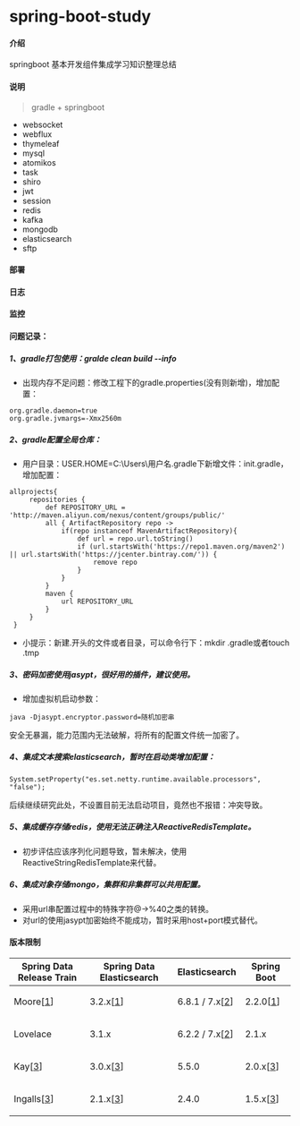# spring-boot-study

#### 介绍
springboot 基本开发组件集成学习知识整理总结

#### 说明
> gradle + springboot
- websocket
- webflux
- thymeleaf
- mysql
- atomikos
- task
- shiro
- jwt
- session
- redis
- kafka
- mongodb
- elasticsearch
- sftp

#### 部署

#### 日志

#### 监控

#### 问题记录：
##### 1、gradle打包使用：gralde clean build --info
- 出现内存不足问题：修改工程下的gradle.properties(没有则新增)，增加配置：
```
org.gradle.daemon=true
org.gradle.jvmargs=-Xmx2560m
```
#####  2、gradle配置全局仓库：
- 用户目录：USER.HOME=C:\Users\用户名\.gradle下新增文件：init.gradle，增加配置：
```
allprojects{
     repositories {
         def REPOSITORY_URL = 'http://maven.aliyun.com/nexus/content/groups/public/'
         all { ArtifactRepository repo ->
             if(repo instanceof MavenArtifactRepository){
                 def url = repo.url.toString()
                 if (url.startsWith('https://repo1.maven.org/maven2') || url.startsWith('https://jcenter.bintray.com/')) {
                     remove repo
                 }
             }
         }
         maven {
             url REPOSITORY_URL
         }
     }
 }
```
+ 小提示：新建.开头的文件或者目录，可以命令行下：mkdir .gradle或者touch .tmp
##### 3、密码加密使用jasypt，很好用的插件，建议使用。
- 增加虚拟机启动参数：
```
java -Djasypt.encryptor.password=随机加密串
```
安全无暴漏，能力范围内无法破解，将所有的配置文件统一加密了。
##### 4、集成文本搜索elasticsearch，暂时在启动类增加配置：
 ```
 System.setProperty("es.set.netty.runtime.available.processors", "false");
 ```
后续继续研究此处，不设置目前无法启动项目，竟然也不报错：冲突导致。
##### 5、集成缓存存储redis，使用无法正确注入ReactiveRedisTemplate。
- 初步评估应该序列化问题导致，暂未解决，使用ReactiveStringRedisTemplate来代替。
##### 6、集成对象存储mongo，集群和非集群可以共用配置。
- 采用url串配置过程中的特殊字符@->%40之类的转换。
-  对url的使用jasypt加密始终不能成功，暂时采用host+port模式替代。


#### 版本限制
<table>
    <thead>
        <tr>
            <th>Spring Data Release Train</th>
			<th>Spring Data Elasticsearch</th>
			<th>Elasticsearch</th>
			<th>Spring Boot</th>
		</tr>
	</thead>
	<tbody>
	    <tr>
	        <td>
			<p>Moore[<a href="https://docs.spring.io/spring-data/elasticsearch/docs/current/reference/html/#_footnotedef_1" rel="nofollow" id="_footnoteref_1">1</a>]</p>
			</td>
			<td>
			<p>3.2.x[<a href="https://docs.spring.io/spring-data/elasticsearch/docs/current/reference/html/#_footnotedef_1" rel="nofollow">1</a>]</p>
			</td>
			<td>
			<p>6.8.1 / 7.x[<a href="https://docs.spring.io/spring-data/elasticsearch/docs/current/reference/html/#_footnotedef_2" rel="nofollow" id="_footnoteref_2">2</a>]</p>
			</td>
			<td>
			<p>2.2.0[<a href="https://docs.spring.io/spring-data/elasticsearch/docs/current/reference/html/#_footnotedef_1" rel="nofollow">1</a>]</p>
			</td>
		</tr>
		<tr>
		    <td>
			<p>Lovelace</p>
			</td>
			<td>
			<p>3.1.x</p>
			</td>
			<td>
			<p>6.2.2 / 7.x[<a href="https://docs.spring.io/spring-data/elasticsearch/docs/current/reference/html/#_footnotedef_2" rel="nofollow">2</a>]</p>
			</td>
			<td>
			<p>2.1.x</p>
			</td>
		</tr>
		<tr>
		    <td>
			<p>Kay[<a href="https://docs.spring.io/spring-data/elasticsearch/docs/current/reference/html/#_footnotedef_3" rel="nofollow" id="_footnoteref_3">3</a>]</p>
			</td>
			<td>
			<p>3.0.x[<a href="https://docs.spring.io/spring-data/elasticsearch/docs/current/reference/html/#_footnotedef_3" rel="nofollow">3</a>]</p>
			</td>
			<td>
			<p>5.5.0</p>
			</td>
			<td>
			<p>2.0.x[<a href="https://docs.spring.io/spring-data/elasticsearch/docs/current/reference/html/#_footnotedef_3" rel="nofollow">3</a>]</p>
			</td>
		</tr>
		<tr>
		    <td>
			<p>Ingalls[<a href="https://docs.spring.io/spring-data/elasticsearch/docs/current/reference/html/#_footnotedef_3" rel="nofollow">3</a>]</p>
			</td>
			<td>
			<p>2.1.x[<a href="https://docs.spring.io/spring-data/elasticsearch/docs/current/reference/html/#_footnotedef_3" rel="nofollow">3</a>]</p>
			</td>
			<td>
			<p>2.4.0</p>
			</td>
			<td>
			<p>1.5.x[<a href="https://docs.spring.io/spring-data/elasticsearch/docs/current/reference/html/#_footnotedef_3" rel="nofollow">3</a>]</p>
			</td>
		</tr>
	</tbody>
</table>



